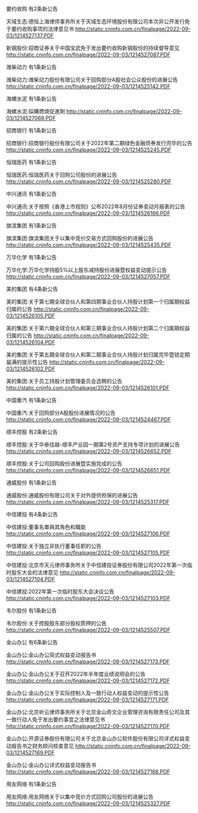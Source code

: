 要约收购 有2条新公告 

天域生态:德恒上海律师事务所关于天域生态环境股份有限公司本次非公开发行免于要约收购事项的法律意见书 http://static.cninfo.com.cn/finalpage/2022-09-03/1214527137.PDF 

新钢股份:招商证券关于中国宝武免于发出要约收购新钢股份的持续督导意见 http://static.cninfo.com.cn/finalpage/2022-09-03/1214527087.PDF 

潍柴动力 有1条新公告 

潍柴动力:潍柴动力股份有限公司关于回购部分A股社会公众股份的进展公告 http://static.cninfo.com.cn/finalpage/2022-09-03/1214525142.PDF 

海螺水泥 有1条新公告 

海螺水泥:採購燃燒促進劑 http://static.cninfo.com.cn/finalpage/2022-09-03/1214527069.PDF 

招商银行 有1条新公告 

招商银行:招商银行股份有限公司关于2022年第二期绿色金融债券发行完毕的公告 http://static.cninfo.com.cn/finalpage/2022-09-03/1214525245.PDF 

恒瑞医药 有1条新公告 

恒瑞医药:恒瑞医药关于回购公司股份的进展公告 http://static.cninfo.com.cn/finalpage/2022-09-03/1214525280.PDF 

中兴通讯 有1条新公告 

中兴通讯:关于按照《香港上市规则》公布2022年8月份证券变动月报表的公告 http://static.cninfo.com.cn/finalpage/2022-09-03/1214526166.PDF 

旗滨集团 有1条新公告 

旗滨集团:旗滨集团关于以集中竞价交易方式回购股份的进展公告 http://static.cninfo.com.cn/finalpage/2022-09-03/1214525435.PDF 

万华化学 有1条新公告 

万华化学:万华化学持股5%以上股东减持股份进展暨权益变动提示公告 http://static.cninfo.com.cn/finalpage/2022-09-03/1214527057.PDF 

美的集团 有4条新公告 

美的集团:关于第七期全球合伙人和第四期事业合伙人持股计划第一个归属期权益归属的公告 http://static.cninfo.com.cn/finalpage/2022-09-03/1214526105.PDF 

美的集团:关于第六期全球合伙人和第三期事业合伙人持股计划第二个归属期权益归属的公告 http://static.cninfo.com.cn/finalpage/2022-09-03/1214526104.PDF 

美的集团:关于第五期全球合伙人和第二期事业合伙人持股计划归属完毕暨锁定期届满的提示性公告 http://static.cninfo.com.cn/finalpage/2022-09-03/1214526102.PDF 

美的集团:关于员工持股计划管理委员会选聘的公告 http://static.cninfo.com.cn/finalpage/2022-09-03/1214526101.PDF 

中国重汽 有1条新公告 

中国重汽:关于回购部分A股股份进展情况的公告 http://static.cninfo.com.cn/finalpage/2022-09-03/1214524467.PDF 

顺丰控股 有2条新公告 

顺丰控股:关于华泰佳越-顺丰产业园一期第2号资产支持专项计划的进展公告 http://static.cninfo.com.cn/finalpage/2022-09-03/1214526652.PDF 

顺丰控股:关于公司回购股份进展暨实施完成的公告 http://static.cninfo.com.cn/finalpage/2022-09-03/1214526651.PDF 

通威股份 有1条新公告 

通威股份:通威股份有限公司关于对外提供担保的进展公告 http://static.cninfo.com.cn/finalpage/2022-09-03/1214525317.PDF 

中信建投 有4条新公告 

中信建投:董事名單與其角色和職能 http://static.cninfo.com.cn/finalpage/2022-09-03/1214527106.PDF 

中信建投:关于独立非执行董事任职的公告 http://static.cninfo.com.cn/finalpage/2022-09-03/1214527105.PDF 

中信建投:北京市天元律师事务所关于中信建投证券股份有限公司2022年第一次临时股东大会的法律意见 http://static.cninfo.com.cn/finalpage/2022-09-03/1214527104.PDF 

中信建投:2022年第一次临时股东大会决议公告 http://static.cninfo.com.cn/finalpage/2022-09-03/1214527103.PDF 

韦尔股份 有1条新公告 

韦尔股份:关于控股股东部分股权质押的公告 http://static.cninfo.com.cn/finalpage/2022-09-03/1214525507.PDF 

金山办公 有6条新公告 

金山办公:金山办公简式权益变动报告书 http://static.cninfo.com.cn/finalpage/2022-09-03/1214527173.PDF 

金山办公:金山办公关于召开2022年半年度业绩说明会的公告 http://static.cninfo.com.cn/finalpage/2022-09-03/1214527172.PDF 

金山办公:金山办公关于实际控制人及一致行动人权益变动的提示性公告 http://static.cninfo.com.cn/finalpage/2022-09-03/1214527171.PDF 

金山办公:北京听云律师事务所关于北京金山奇文企业管理咨询有限责任公司及其一致行动人免于发出要约事宜之法律意见书 http://static.cninfo.com.cn/finalpage/2022-09-03/1214527170.PDF 

金山办公:开源证券股份有限公司关于北京金山办公软件股份有限公司详式权益变动报告书之财务顾问核查意见 http://static.cninfo.com.cn/finalpage/2022-09-03/1214527169.PDF 

金山办公:金山办公详式权益变动报告书 http://static.cninfo.com.cn/finalpage/2022-09-03/1214527168.PDF 

用友网络 有1条新公告 

用友网络:用友网络关于以集中竞价方式回购公司股份的进展公告 http://static.cninfo.com.cn/finalpage/2022-09-03/1214525327.PDF 

